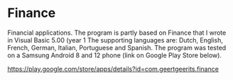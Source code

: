 # Finance
Financial applications.
The program is partly based on Finance that I wrote in Visual Basic 5.00 (year 1
The supporting languages are: Dutch, English, French, German, Italian, Portuguese and Spanish.
The program was tested on a Samsung Android 8 and 12 phone (link on Google Play Store below).

https://play.google.com/store/apps/details?id=com.geertgeerits.finance
